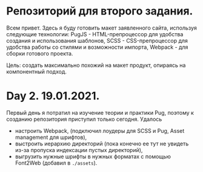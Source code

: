 # Репозиторий для второго задания.

Всем привет. Здесь я буду готовить макет заявленного сайта, используя следующие технологии:
PugJS - HTML-препроцессор для удобства создания и использования шаблонов,
SCSS - CSS-препроцессор для удобства работы со стилями и возможности импорта,
Webpack - для сборки готового проекта.

Цель: создать максимально похожий на макет продукт, опираясь на компонентный подход. 

# Day 2. 19.01.2021.
Первый день я потратил на изучение теории и практики Pug, поэтому к созданию репозитория приступил только сегодня.
Удалось 
  - настроить Webpack, (подключил лоудеры для SCSS и Pug, Asset management для шрифтов),
  - выстроить иерархию директорий (пока конечно ее тут не увидеть из-за пропуска индексации пустых директорий),
  - выгрузить нужные шрифты в нужных форматах с помощью Font2Web (добавил в `./assets`).
